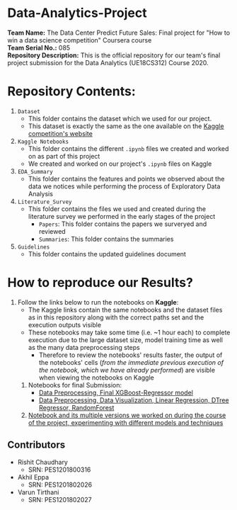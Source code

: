 # Data-Analytics-Project
**Team Name:** The Data Center Predict Future Sales: Final project for "How to win a data science competition" Coursera course  
**Team Serial No.:** 085  
**Repository Description:** This is the official repository for our team's final project submission for the Data Analytics (UE18CS312) Course 2020.
 

# Repository Contents:
1. ```Dataset```
     - This folder contains the dataset which we used for our project.
     - This dataset is exactly the same as the one available on the [Kaggle competition's website](https://www.kaggle.com/c/competitive-data-science-predict-future-sales/data)
2. ```Kaggle Notebooks```
      - This folder contains the different ```.ipynb``` files we created and worked on as part of this project
      - We created and worked on our project's ```.ipynb``` files on Kaggle
3. ```EDA_Summary```
      - This folder contains the features and points we observed about the data we notices while performing the process of Exploratory Data Analysis
4. ```Literature_Survey```
      - This folder contains the files we used and created during the literature survey we performed in the early stages of the project
          * ```Papers```: This folder contains the papers we surveryed and reviewed
          * ```Summaries```: This folder contains the summaries 
5. ```Guidelines```
      - This folder contains the updated guidelines document

# How to reproduce our Results?
  1. Follow the links below to run the notebooks on **Kaggle**:
     - The Kaggle links contain the same notebooks and the dataset files as in this repository along with the correct paths set and the execution outputs visible
     - These notebooks may take some time (i.e. ~1 hour each) to complete execution due to the large dataset size, model training time as well as the many data preprocessing steps
          * Therefore to review the notebooks' results faster, the output of the notebooks' cells (*from the immediate previous execution of the notebook, which we have already performed*) are visible when viewing the notebooks on Kaggle
     1. Notebooks for final Submission:
          - [Data Preprocessing, Final XGBoost-Regressor model](https://www.kaggle.com/rishitchs/data-preprocessing-and-xgboost-regressor-model)
          - [Data Preprocessing, Data Visualization, Linear Regression, DTree Regressor, RandomForest](https://www.kaggle.com/futurestan/visualization-linreg-dtree-randomforest)
     2. [Notebook and its multiple versions we worked on during the course of the project, experimenting with different models and techniques](https://www.kaggle.com/rishitchs/data-preprocessing-and-xgboost-regressor-model-old)
        
## Contributors
* Rishit Chaudhary
     - SRN: PES1201800316
* Akhil Eppa
     - SRN: PES1201802026
* Varun Tirthani
     - SRN: PES1201802027
